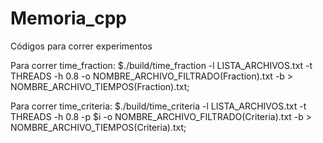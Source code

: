# Memoria_cpp
Códigos para correr experimentos

Para correr time_fraction:
$./build/time_fraction -l LISTA_ARCHIVOS.txt -t THREADS -h 0.8 -o NOMBRE_ARCHIVO_FILTRADO(Fraction).txt -b > NOMBRE_ARCHIVO_TIEMPOS(Fraction).txt;

Para correr time_criteria:
$./build/time_criteria -l LISTA_ARCHIVOS.txt -t THREADS -h 0.8 -p $i -o NOMBRE_ARCHIVO_FILTRADO(Criteria).txt -b > NOMBRE_ARCHIVO_TIEMPOS(Criteria).txt;

